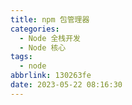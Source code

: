 ```yaml
---
title: npm 包管理器
categories:
  - Node 全栈开发
  - Node 核心
tags:
  - node
abbrlink: 130263fe
date: 2023-05-22 08:16:30
---
```

